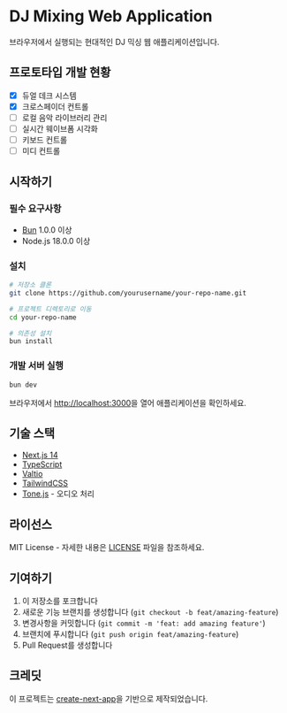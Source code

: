# DJ Mixing Web Application

브라우저에서 실행되는 현대적인 DJ 믹싱 웹 애플리케이션입니다.

## 프로토타입 개발 현황

- [x] 듀얼 데크 시스템
- [x] 크로스페이더 컨트롤
- [ ] 로컬 음악 라이브러리 관리
- [ ] 실시간 웨이브폼 시각화
- [ ] 키보드 컨트롤
- [ ] 미디 컨트롤

## 시작하기

### 필수 요구사항

-   [Bun](https://bun.sh) 1.0.0 이상
-   Node.js 18.0.0 이상

### 설치

```bash
# 저장소 클론
git clone https://github.com/yourusername/your-repo-name.git

# 프로젝트 디렉토리로 이동
cd your-repo-name

# 의존성 설치
bun install
```

### 개발 서버 실행

```bash
bun dev
```

브라우저에서 [http://localhost:3000](http://localhost:3000)을 열어 애플리케이션을 확인하세요.

## 기술 스택

-   [Next.js 14](https://nextjs.org/)
-   [TypeScript](https://www.typescriptlang.org/)
-   [Valtio](https://github.com/pmndrs/valtio)
-   [TailwindCSS](https://tailwindcss.com/)
-   [Tone.js](https://tonejs.github.io) - 오디오 처리

## 라이선스

MIT License - 자세한 내용은 [LICENSE](LICENSE) 파일을 참조하세요.

## 기여하기

1. 이 저장소를 포크합니다
2. 새로운 기능 브랜치를 생성합니다 (`git checkout -b feat/amazing-feature`)
3. 변경사항을 커밋합니다 (`git commit -m 'feat: add amazing feature'`)
4. 브랜치에 푸시합니다 (`git push origin feat/amazing-feature`)
5. Pull Request를 생성합니다

## 크레딧

이 프로젝트는 [create-next-app](https://github.com/vercel/next.js/tree/canary/packages/create-next-app)을 기반으로 제작되었습니다.
